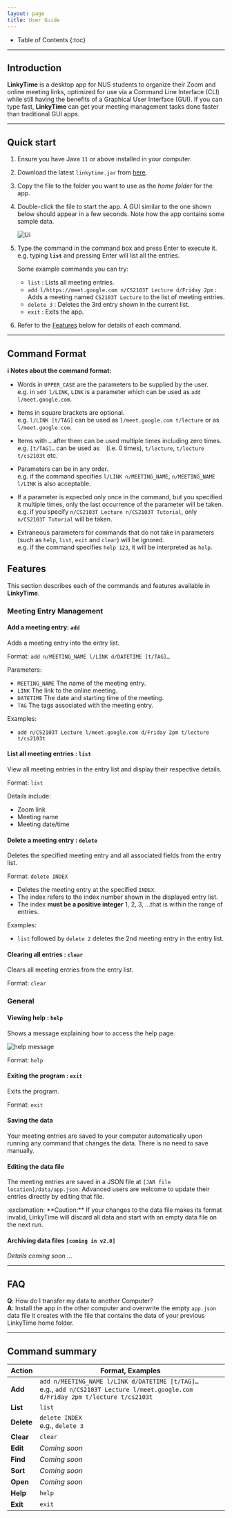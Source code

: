 ```yaml
---
layout: page
title: User Guide
---
```


* Table of Contents
{:toc}

--------------------------------------------------------------------------------------------------------------------

## Introduction

**LinkyTime** is a desktop app for NUS students to organize their Zoom and online meeting links, optimized for use via a Command Line Interface (CLI) while still having the benefits of a Graphical User Interface (GUI). If you can type fast, **LinkyTime** can get your meeting management tasks done faster than traditional GUI apps.

--------------------------------------------------------------------------------------------------------------------

## Quick start

1. Ensure you have Java `11` or above installed in your computer.

2. Download the latest `linkytime.jar` from [here](https://github.com/AY2122S2-CS2103T-T13-3/tp/releases).

3. Copy the file to the folder you want to use as the _home folder_ for the app.

4. Double-click the file to start the app. A GUI similar to the one shown below should appear in a few seconds. Note how the app contains some sample data.<br>
    
    ![Ui](images/Ui.png)

6. Type the command in the command box and press Enter to execute it. e.g. typing **`list`** and pressing Enter will list all the entries.<br>
   
    Some example commands you can try:

    * `list` : Lists all meeting entries.
    * `add l/https://meet.google.com n/CS2103T Lecture d/Friday 2pm` : Adds a meeting named `CS2103T Lecture` to the list of meeting entries.
    * `delete 3` : Deletes the 3rd entry shown in the current list.
    * `exit` : Exits the app.

7. Refer to the [Features](#features) below for details of each command.

--------------------------------------------------------------------------------------------------------------------

## Command Format

<div markdown="block" class="alert alert-info">

**:information_source: Notes about the command format:**<br>

* Words in `UPPER_CASE` are the parameters to be supplied by the user.<br>
  e.g. in `add l/LINK`, `LINK` is a parameter which can be used as `add l/meet.google.com`.

* Items in square brackets are optional.<br>
  e.g. `l/LINK [t/TAG]` can be used as `l/meet.google.com t/lecture` or as `l/meet.google.com`.

* Items with `…`​ after them can be used multiple times including zero times.<br>
  e.g. `[t/TAG]…​` can be used as ` ` (i.e. 0 times), `t/lecture`, `t/lecture t/cs2103t` etc.

* Parameters can be in any order.<br>
  e.g. if the command specifies `l/LINK n/MEETING_NAME`, `n/MEETING_NAME l/LINK` is also acceptable.

* If a parameter is expected only once in the command, but you specified it multiple times, only the last occurrence of the parameter will be taken.<br>
  e.g. if you specify `n/CS2103T Lecture n/CS2103T Tutorial`, only `n/CS2103T Tutorial` will be taken.

* Extraneous parameters for commands that do not take in parameters (such as `help`, `list`, `exit` and `clear`) will be ignored.<br>
  e.g. if the command specifies `help 123`, it will be interpreted as `help`.

</div>

## Features

This section describes each of the commands and features available in **LinkyTime**.


### Meeting Entry Management

#### Add a meeting entry: `add`

Adds a meeting entry into the entry list.

Format: `add n/MEETING_NAME l/LINK d/DATETIME [t/TAG]…​`

Parameters:

* `MEETING_NAME` The name of the meeting entry.
* `LINK` The link to the online meeting.
* `DATETIME` The date and starting time of the meeting.
* `TAG` The tags associated with the meeting entry.

Examples:

* `add n/CS2103T Lecture l/meet.google.com d/Friday 2pm t/lecture t/cs2103t`


#### List all meeting entries : `list`

View all meeting entries in the entry list and display their respective details.

Format: `list`

Details include:

* Zoom link
* Meeting name
* Meeting date/time


#### Delete a meeting entry : `delete`

Deletes the specified meeting entry and all associated fields from the entry list.

Format: `delete INDEX`

* Deletes the meeting entry at the specified `INDEX`.
* The index refers to the index number shown in the displayed entry list.
* The index **must be a positive integer** 1, 2, 3, …​ that is within the range of entries.

Examples:
* `list` followed by `delete 2` deletes the 2nd meeting entry in the entry list.


#### Clearing all entries : `clear`

Clears all meeting entries from the entry list.

Format: `clear`


### General

#### Viewing help : `help`

Shows a message explaining how to access the help page.

![help message](images/helpMessage.png)

Format: `help`


#### Exiting the program : `exit`

Exits the program.

Format: `exit`


#### Saving the data

Your meeting entries are saved to your computer automatically upon running any command that changes the data. There is no need to save manually.


#### Editing the data file

The meeting entries are saved in a JSON file at `[JAR file location]/data/app.json`. Advanced users are welcome to update their entries directly by editing that file.

<div markdown="span" class="alert alert-warning">:exclamation: **Caution:**
If your changes to the data file makes its format invalid, LinkyTime will discard all data and start with an empty data file on the next run.
</div>


#### Archiving data files `[coming in v2.0]`

_Details coming soon ..._

--------------------------------------------------------------------------------------------------------------------

## FAQ

**Q**: How do I transfer my data to another Computer?<br>
**A**: Install the app in the other computer and overwrite the empty `app.json` data file it creates with the file that contains the data of your previous LinkyTime home folder.

--------------------------------------------------------------------------------------------------------------------

## Command summary

Action | Format, Examples
--------|------------------
**Add** | `add n/MEETING_NAME l/LINK d/DATETIME [t/TAG]…​` <br> e.g., `add n/CS2103T Lecture l/meet.google.com d/Friday 2pm t/lecture t/cs2103t`
**List** | `list`
**Delete** | `delete INDEX`<br> e.g., `delete 3`
**Clear** | `clear`
**Edit** | _Coming soon_
**Find** | _Coming soon_
**Sort** | _Coming soon_
**Open** | _Coming soon_
**Help** | `help`
**Exit** | `exit`
